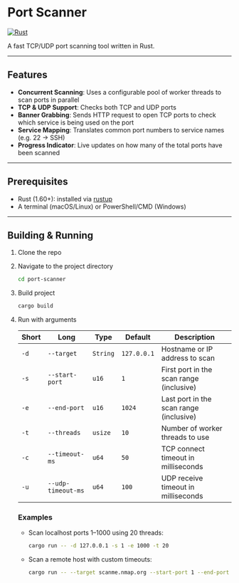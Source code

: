 # Port Scanner

[![Rust](https://img.shields.io/badge/Rust-%23000000.svg?e&logo=rust&logoColor=white)](#)


A fast TCP/UDP port scanning tool written in Rust.

---

## Features

- **Concurrent Scanning**: Uses a configurable pool of worker threads to scan ports in parallel
- **TCP & UDP Support**: Checks both TCP and UDP ports
- **Banner Grabbing**: Sends HTTP request to open TCP ports to check which service is being used on the port
- **Service Mapping**: Translates common port numbers to service names (e.g. 22 → SSH)
- **Progress Indicator**: Live updates on how many of the total ports have been scanned

---

## Prerequisites

-   Rust (1.60+): installed via [rustup](https://rustup.rs/)
-   A terminal (macOS/Linux) or PowerShell/CMD (Windows)

---

## Building & Running

1. Clone the repo
2. Navigate to the project directory

   ```bash
   cd port-scanner
   ```
   
3. Build project

    ```bash
    cargo build
    ```

4. Run with arguments

    | Short | Long               | Type     | Default     | Description                              |
    | ----- | ------------------ | -------- | ----------- | ---------------------------------------- |
    | `-d`  | `--target`         | `String` | `127.0.0.1` | Hostname or IP address to scan           |
    | `-s`  | `--start-port`     | `u16`    | `1`         | First port in the scan range (inclusive) |
    | `-e`  | `--end-port`       | `u16`    | `1024`      | Last port in the scan range (inclusive)  |
    | `-t`  | `--threads`        | `usize`  | `10`        | Number of worker threads to use          |
    | `-c`  | `--timeout-ms`     | `u64`    | `50`        | TCP connect timeout in milliseconds      |
    | `-u`  | `--udp-timeout-ms` | `u64`    | `100`       | UDP receive timeout in milliseconds      |

    ### Examples

    - Scan localhost ports 1–1000 using 20 threads:

        ```bash
        cargo run -- -d 127.0.0.1 -s 1 -e 1000 -t 20
        ```

    - Scan a remote host with custom timeouts:

        ```bash
        cargo run -- --target scanme.nmap.org --start-port 1 --end-port 65535 --threads 50 --timeout-ms 100 --udp-timeout-ms 200
        ```
